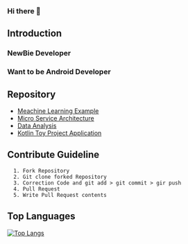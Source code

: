 ### Hi there 👋

## Introduction
### NewBie Developer
### Want to be Android Developer 

## Repository
 - [Meachine Learning Example](https://github.com/KanuKim97/Tensor_flow)
 - [Micro Service Architecture](https://github.com/KanuKim97/microService)
 - [Data Analysis](https://github.com/KanuKim97/Data_Analysis)
 - [Kotlin Toy Project Application](https://github.com/KanuKim97/CycleApp)

## Contribute Guideline
```
  1. Fork Repository 
  2. Git clone forked Repository 
  3. Correction Code and git add > git commit > gir push
  4. Pull Request 
  5. Write Pull Request contents
```

## Top Languages
[![Top Langs](https://github-readme-stats.vercel.app/api/top-langs/?username=KanuKim97&layout=compact)](https://github.com/anuraghazra/github-readme-stats)
